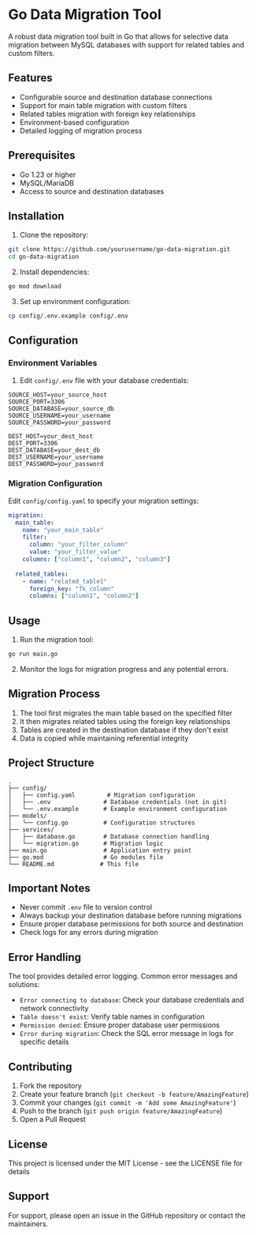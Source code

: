 # Go Data Migration Tool

A robust data migration tool built in Go that allows for selective data migration between MySQL databases with support for related tables and custom filters.

## Features

- Configurable source and destination database connections
- Support for main table migration with custom filters
- Related tables migration with foreign key relationships
- Environment-based configuration
- Detailed logging of migration process

## Prerequisites

- Go 1.23 or higher
- MySQL/MariaDB
- Access to source and destination databases

## Installation

1. Clone the repository:
```bash
git clone https://github.com/yourusername/go-data-migration.git
cd go-data-migration
```

2. Install dependencies:
```bash
go mod download
```

3. Set up environment configuration:
```bash
cp config/.env.example config/.env
```

## Configuration

### Environment Variables

1. Edit `config/.env` file with your database credentials:
```env
SOURCE_HOST=your_source_host
SOURCE_PORT=3306
SOURCE_DATABASE=your_source_db
SOURCE_USERNAME=your_username
SOURCE_PASSWORD=your_password

DEST_HOST=your_dest_host
DEST_PORT=3306
DEST_DATABASE=your_dest_db
DEST_USERNAME=your_username
DEST_PASSWORD=your_password
```

### Migration Configuration

Edit `config/config.yaml` to specify your migration settings:

```yaml
migration:
  main_table:
    name: "your_main_table"
    filter:
      column: "your_filter_column"
      value: "your_filter_value"
    columns: ["column1", "column2", "column3"]
  
  related_tables:
    - name: "related_table1"
      foreign_key: "fk_column"
      columns: ["column1", "column2"]
```

## Usage

1. Run the migration tool:
```bash
go run main.go
```

2. Monitor the logs for migration progress and any potential errors.

## Migration Process

1. The tool first migrates the main table based on the specified filter
2. It then migrates related tables using the foreign key relationships
3. Tables are created in the destination database if they don't exist
4. Data is copied while maintaining referential integrity

## Project Structure

```
.
├── config/
│   ├── config.yaml         # Migration configuration
│   ├── .env               # Database credentials (not in git)
│   └── .env.example       # Example environment configuration
├── models/
│   └── config.go          # Configuration structures
├── services/
│   ├── database.go        # Database connection handling
│   └── migration.go       # Migration logic
├── main.go                # Application entry point
├── go.mod                 # Go modules file
└── README.md             # This file
```

## Important Notes

- Never commit `.env` file to version control
- Always backup your destination database before running migrations
- Ensure proper database permissions for both source and destination
- Check logs for any errors during migration

## Error Handling

The tool provides detailed error logging. Common error messages and solutions:

- `Error connecting to database`: Check your database credentials and network connectivity
- `Table doesn't exist`: Verify table names in configuration
- `Permission denied`: Ensure proper database user permissions
- `Error during migration`: Check the SQL error message in logs for specific details

## Contributing

1. Fork the repository
2. Create your feature branch (`git checkout -b feature/AmazingFeature`)
3. Commit your changes (`git commit -m 'Add some AmazingFeature'`)
4. Push to the branch (`git push origin feature/AmazingFeature`)
5. Open a Pull Request

## License

This project is licensed under the MIT License - see the LICENSE file for details

## Support

For support, please open an issue in the GitHub repository or contact the maintainers.